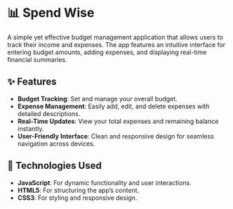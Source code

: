 # 📊 Spend Wise 

A simple yet effective budget management application that allows users to track their income and expenses. The app features an intuitive interface for entering budget amounts, adding expenses, and displaying real-time financial summaries.

## ✨ Features

- **Budget Tracking**: Set and manage your overall budget.
- **Expense Management**: Easily add, edit, and delete expenses with detailed descriptions.
- **Real-Time Updates**: View your total expenses and remaining balance instantly.
- **User-Friendly Interface**: Clean and responsive design for seamless navigation across devices.

## 🚀 Technologies Used

- **JavaScript**: For dynamic functionality and user interactions.
- **HTML5**: For structuring the app’s content.
- **CSS3**: For styling and responsive design.


   
